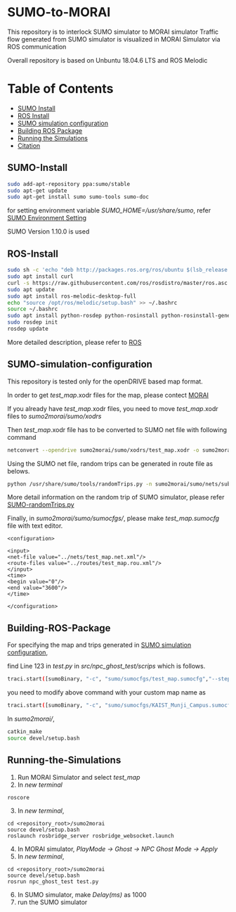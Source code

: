 # SUMO-to-MORAI

This repository is to interlock SUMO simulator to MORAI simulator
Traffic flow generated from SUMO simulator is visualized in MORAI Simulator via ROS communication

Overall repository is based on Unbuntu 18.04.6 LTS and ROS Melodic

Table of Contents
=================
  * [SUMO Install](#SUMO-install)
  * [ROS Install](#ROS-install)
  * [SUMO simulation configuration](#SUMO-simulation-configuration)
  * [Building ROS Package](#Building-ROS-Package)
  * [Running the Simulations](#Running-the-Simulations)
  * [Citation](#citation)



## SUMO-Install
```sh
sudo add-apt-repository ppa:sumo/stable
sudo apt-get update
sudo apt-get install sumo sumo-tools sumo-doc
```

for setting environment variable *SUMO_HOME=/usr/share/sumo*, refer [SUMO Environment Setting](https://sumo.dlr.de/docs/Basics/Basic_Computer_Skills.html)

SUMO Version 1.10.0 is used

## ROS-Install
```sh
sudo sh -c 'echo "deb http://packages.ros.org/ros/ubuntu $(lsb_release -sc) main" > /etc/apt/sources.list.d/ros-latest.list'
sudo apt install curl
curl -s https://raw.githubusercontent.com/ros/rosdistro/master/ros.asc | sudo apt-key add -
sudo apt update
sudo apt install ros-melodic-desktop-full
echo "source /opt/ros/melodic/setup.bash" >> ~/.bashrc
source ~/.bashrc
sudo apt install python-rosdep python-rosinstall python-rosinstall-generator python-wstool build-essential
sudo rosdep init
rosdep update
```

More detailed description, please refer to [ROS](http://wiki.ros.org/melodic/Installation/Ubuntu)

## SUMO-simulation-configuration
This repository is tested only for the openDRIVE based map format.

In order to get *test_map*.xodr files for the map, please contect [MORAI](https://www.morai.ai/)

If you already have *test_map*.xodr files, you need to move *test_map*.xodr files to *sumo2morai/sumo/xodrs*


Then *test_map*.xodr file has to be converted to SUMO net file with following command

```sh
netconvert --opendrive sumo2morai/sumo/xodrs/test_map.xodr -o sumo2morai/sumo/nets/test_map.net.xml
```

Using the SUMO net file, random trips can be generated in route file as belows.

```sh
python /usr/share/sumo/tools/randomTrips.py -n sumo2morai/sumo/nets/suburb_02.net.xml -e 3600 -r sumo2morai/sumo/routes/suburb_02.rou.xml --period 5 --binomial 5 --trip-attributes 'departLane="0" departSpeed="max" departPos="0"'
```
More detail information on the random trip of SUMO simulator, please refer [SUMO-randomTrips.py](https://sumo.dlr.de/docs/Tools/Trip.html#randomtripspy)

Finally, in *sumo2morai/sumo/sumocfgs/*, please make *test_map.sumocfg* file with text editor.

```
<configuration>

<input>
<net-file value="../nets/test_map.net.xml"/>
<route-files value="../routes/test_map.rou.xml"/>
</input>
<time>
<begin value="0"/>
<end value="3600"/>
</time>

</configuration>
```

## Building-ROS-Package
For specifying the map and trips generated in [SUMO simulation configuration](#SUMO-simulation-configuration), 

find Line 123 in *test.py* in *src/npc_ghost_test/scrips* which is follows.

```sh
traci.start([sumoBinary, "-c", "sumo/sumocfgs/test_map.sumocfg","--step-length", "0.01"])
```

you need to modify above command with your custom map name as

```sh
traci.start([sumoBinary, "-c", "sumo/sumocfgs/KAIST_Munji_Campus.sumocfg","--step-length", "0.01"])
```


In *sumo2morai/*, 
```sh
catkin_make
source devel/setup.bash
```

## Running-the-Simulations
1. Run MORAI Simulator and select *test_map*
2. In *new terminal*
```
roscore
```
3. In *new terminal*,
```
cd <repository_root>/sumo2morai
source devel/setup.bash
roslaunch rosbridge_server rosbridge_websocket.launch
```
4. In MORAI simulator, *PlayMode -> Ghost -> NPC Ghost Mode -> Apply*
5. In *new terminal*,
```
cd <repository_root>/sumo2morai
source devel/setup.bash
rosrun npc_ghost_test test.py
```
6. In SUMO simulator, make *Delay(ms)* as 1000
7. run the SUMO simulator
